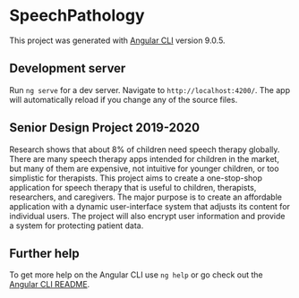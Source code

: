# SpeechPathology

This project was generated with [Angular CLI](https://github.com/angular/angular-cli) version 9.0.5.

## Development server

Run `ng serve` for a dev server. Navigate to `http://localhost:4200/`. The app will automatically reload if you change any of the source files.

## Senior Design Project 2019-2020

Research shows that about 8% of children need speech therapy globally. There are many speech therapy apps intended for children in the market, but many of them are expensive, not intuitive for younger children, or too simplistic for therapists. This project aims to create a one-stop-shop application for speech therapy that is useful to children, therapists, researchers, and caregivers. The major purpose is to create an affordable application with a dynamic user-interface system that adjusts its content for individual users. The project will also encrypt user information and provide a system for protecting patient data.

## Further help

To get more help on the Angular CLI use `ng help` or go check out the [Angular CLI README](https://github.com/angular/angular-cli/blob/master/README.md).
